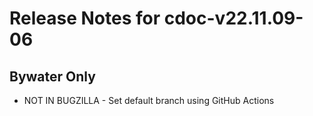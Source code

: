
# Release Notes for cdoc-v22.11.09-06

## Bywater Only

- NOT IN BUGZILLA - Set default branch using GitHub Actions


